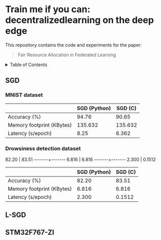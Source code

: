 # Train me if you can: decentralizedlearning on the deep edge

This repository contains the code and experiments for the paper:

> Fair Resource Allocation in Federated Learning

<!-- TABLE OF CONTENTS -->
<details>
  <summary>Table of Contents</summary>
  <ol>
    <li><a href="#SGD">SGD</a></li>
    <li><a href="#L-SGD">L-SGD</a></li>
    <li><a href="#STM32F767-ZI">STM32F767-ZI</a></li>
    <li><a href="#contact">Contact</a></li>
  </ol>
</details>


## SGD
### MNIST dataset

|                           | SGD (Python) |   SGD (C)   |
|---------------------------|----------|---------|
|        Accuracy (%)       |   94.76  |  90.65  |
| Memory footprint (KBytes) |  135.632 | 135.632 |
|     Latency (s/epoch)     |   8.25   |  8.362  |

### Drowsiness detection dataset

82.20  |  83.51
-------+-------
6.816  |  6.816
-------+-------
2.300  | 0.1512


|                           | SGD (Python) |   SGD (C)   |
|---------------------------|----------|---------|
|        Accuracy (%)       |   82.20  |  83.51  |
| Memory footprint (KBytes) |   6.816  |  6.816  |
|     Latency (s/epoch)     |   2.300  | 0.1512  |

## L-SGD

## STM32F767-ZI
